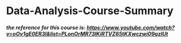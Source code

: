 # Data-Analysis-Course-Summary





##### the reference for this course is: https://www.youtube.com/watch?v=oOv1gE0ER3I&list=PLonOrMR73lKiRTVZ65tKXwczwi09qzlUt
